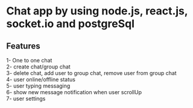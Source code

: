 # Chat app by using node.js, react.js, socket.io and postgreSql

## Features
1- One to one chat                                                                                                     
2- create chat/group chat                                                                                                     
3- delete chat, add user to group chat, remove user from group chat                                                    
4- user online/offline status                                                                                  
5- user typing messaging                                                                                    
6- show new message notification when user scrollUp                                                                 
7- user settings                                                                                                      
